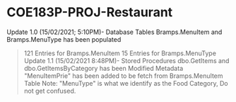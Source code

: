 # COE183P-PROJ-Restaurant
Update 1.0 (15/02/2021; 5:10PM)- Database Tables Bramps.MenuItem and Bramps.MenuType has been populated
  > 121 Entries for Bramps.MenuItem
  > 15 Entries for Bramps.MenuType
Update 1.1 (15/02/2021 8:48PM)- Stored Procedures dbo.GetItems and dbo.GetItemsByCategory has been Modified
  > Metadata "MenuItemPrie" has been added to be fetch from Bramps.MenuItem Table
  > Note: "MenuType" is what we identify as the Food Category, Do not get confused.
